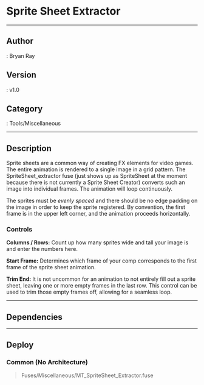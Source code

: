 # Sprite Sheet Extractor
___

## Author
 : Bryan Ray

## Version
 : v1.0

## Category
 : Tools/Miscellaneous
___

## Description
<p>Sprite sheets are a common way of creating FX elements for video games. The entire animation is rendered to a single image in a grid pattern. The SpriteSheet_extractor fuse (just shows up as SpriteSheet at the moment because there is not currently a Sprite Sheet Creator) converts such an image into individual frames. The animation will loop continuously.

<p>The sprites must be <em>evenly spaced</em> and there should be no edge padding on the image in order to keep the sprite registered. By convention, the first frame is in the upper left corner, and the animation proceeds horizontally.

<h3>Controls</h3>
<p><strong>Columns / Rows:</strong> Count up how many sprites wide and tall your image is and enter the numbers here.

<p><strong>Start Frame:</strong> Determines which frame of your comp corresponds to the first frame of the sprite sheet animation.

<p><strong>Trim End:</strong> It is not uncommon for an animation to not entirely fill out a sprite sheet, leaving one or more empty frames in the last row. This control can be used to trim those empty frames off, allowing for a seamless loop.

___

## Dependencies


___

## Deploy

### Common (No Architecture)

> Fuses/Miscellaneous/MT_SpriteSheet_Extractor.fuse  
